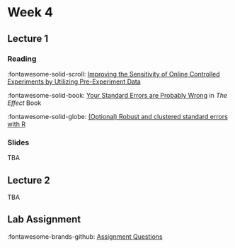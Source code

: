 # Week 4

## Lecture 1

### Reading

:fontawesome-solid-scroll: [Improving the Sensitivity of Online Controlled Experiments by Utilizing Pre-Experiment Data](https://www.exp-platform.com/Documents/2013-02-CUPED-ImprovingSensitivityOfControlledExperiments.pdf)

 :fontawesome-solid-book: [Your Standard Errors are Probably Wrong](https://theeffectbook.net/ch-StatisticalAdjustment.html#your-standard-errors-are-probably-wrong) in *The Effect* Book

:fontawesome-solid-globe: [(Optional) Robust and clustered standard errors with R](https://evalf21.classes.andrewheiss.com/example/standard-errors/)

### Slides

TBA
<!-- :fontawesome-solid-file-pdf: Finish ["A/B Testing: Basics"][l04-student] -->

<!-- :fontawesome-solid-file-pdf: Start ["A/B Testing: Next Steps"][l05-student] -->

<!-- * As taught - [less blank slides][l05-instructor] -->

<!-- :fontawesome-solid-code: [Git Hub Repo][l05-code] -->

<!-- * [Code "Solutions"][l05-code-instructor] -->

## Lecture 2

TBA 
<!-- :fontawesome-solid-file-pdf: Finish ["A/B Testing: Next Steps"][l05-student] -->

## Lab Assignment

:fontawesome-brands-github: [Assignment Questions][assignment]

<!-- * [Solutions][assignmment-solutions] -->

[assignment]: https://github.com/tisem-digital-marketing/smwa-lab-ab-test/
[assignmment-solutions]: ../assets/labs/lab_ab_test_solution.html
[l04-student]: ../assets/lectures/week-03/l04_abtest_intro_student.pdf
[l05-student]: ../assets/lectures/week-04/l05_abtest_nextstep_student.pdf
[l05-instructor]: ../assets/lectures/week-04/l05_abtest_nextstep_instructor.pdf

[l05-code]: https://github.com/tisem-digital-marketing/smwa-abtest-nextsteps-code
[l05-code-instructor]: https://github.com/tisem-digital-marketing/smwa-abtest-nextsteps-code/tree/instructor